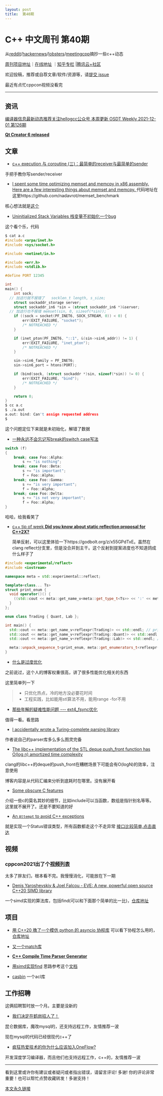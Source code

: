```yaml
---
layout: post
title:  第40期
---
```


# C++ 中文周刊 第40期

从[reddit](https://www.reddit.com/r/cpp/)/[hackernews](https://news.ycombinator.com/)/[lobsters](https://lobste.rs/)/[meetingcpp](https://www.meetingcpp.com/blog/blogroll/items/Meeting-Cpp-Blogroll-308.html)摘抄一些c++动态

[周刊项目地址](https://github.com/wanghenshui/cppweeklynews)｜[在线地址](https://wanghenshui.github.io/cppweeklynews/) ｜[知乎专栏](https://www.zhihu.com/column/jieyaren) |[腾讯云+社区](https://cloud.tencent.com/developer/column/92884)

欢迎投稿，推荐或自荐文章/软件/资源等，请[提交 issue](https://github.com/wanghenshui/cppweeklynews/issues)

最近有点忙cppcon视频没看完

---

## 资讯

[编译器信息最新动态推荐关注hellogcc公众号 本周更新 OSDT Weekly 2021-12-01 第126期](https://github.com/hellogcc/osdt-weekly/blob/master/weekly/2021-12-01.md)

[**Qt Creator 6 released**](https://www.qt.io/blog/qt-creator-6-released)

## 文章

- [c++ execution 与 coroutine (三)：最简单的receiver与最简单的sender](https://zhuanlan.zhihu.com/p/438192977)

手把手教你写sender/receiver

- [I spent some time optimizing memset and memcpy in x86 assembly. Here are a few interesting things about memset and memcpy. ](https://mobile.twitter.com/nadavrot/status/1464364566117191685) 代码地址在这里https://github.com/nadavrot/memset_benchmark

核心想法就是[这个](https://msrc-blog.microsoft.com/2021/01/11/building-faster-amd64-memset-routines/)

- [Uninitialized Stack Variables 栈变量不初始化一个bug](https://www.netmeister.org/blog/stack-vars.html)

这个看个乐，代码

```c
$ cat a.c
#include <arpa/inet.h>
#include <sys/socket.h>

#include <netinet/in.h>

#include <err.h>
#include <stdlib.h>

#define PORT 12345

int
main() {
	int sock;
  // 加这行就不报错了	socklen_t length, s_size;
	struct sockaddr_storage server;
	struct sockaddr_in6 *sin = (struct sockaddr_in6 *)&server;
  // 加这行也不报错 memset(sin, 0, sizeof(*sin));
	if ((sock = socket(PF_INET6, SOCK_STREAM, 0)) < 0) {
		err(EXIT_FAILURE, "socket");
		/* NOTREACHED */
	}

	if (inet_pton(PF_INET6, "::1", &(sin->sin6_addr)) != 1) {
		err(EXIT_FAILURE, "inet_pton");
		/* NOTREACHED */
	}

	sin->sin6_family = PF_INET6;
	sin->sin6_port = htons(PORT);

	if (bind(sock, (struct sockaddr *)sin, sizeof(*sin)) != 0) {
		err(EXIT_FAILURE, "bind");
		/* NOTREACHED */
	}

	return 0;
}
$ cc a.c
$ ./a.out
a.out: bind: Can't assign requested address
$ 
```

这个问题定位下来就是未初始化，解错了数据

- [一种永远不会忘记写break的switch case写法](https://belaycpp.com/2021/11/30/prettier-switch-cases/)

```c++
switch (f)
{
    break; case Foo::Alpha:
        s += "is nothing";
    break; case Foo::Beta:
        s += "is important";
        f = Foo::Alpha;
    break; case Foo::Gamma:
        s += "is very important";
        f = Foo::Alpha;
    break; case Foo::Delta:
        s += "is not very important";
        f = Foo::Alpha;
}
```

哈哈，给我看笑了

- [c++ tip of week **Did you know about static reflection proposal for C++2X?** ](https://github.com/QuantlabFinancial/cpp_tip_of_the_week/)

  简单反射，可以这里体验一下https://godbolt.org/z/x55GPdTxE。虽然在clang reflect分支里，但是没合并到主干。这个反射到提案进度也不知道鸽成什么样子了

```c++
#include <experimental/reflect>
#include <iostream>

namespace meta = std::experimental::reflect;

template<class... Ts>
struct print_enum {
  void operator()() {
    ((std::cout << meta::get_name_v<meta::get_type_t<Ts>> << ':' << meta::get_name_v<Ts> << std::endl), ...);
  }
};

enum class Trading { Quant, Lab };

int main() {
  std::cout << meta::get_name_v<reflexpr(Trading)> << std::endl; // prints Trading
  std::cout << meta::get_name_v<reflexpr(Trading::Quant)> << std::endl; // prints Quant
  std::cout << meta::get_name_v<reflexpr(Trading::Lab)> << std::endl; // prints Lab

  meta::unpack_sequence_t<print_enum, meta::get_enumerators_t<reflexpr(Trading)>>{}(); // prints Trading::Quant, Trading::Lab
}
```

- [什么是过度优化](https://johnysswlab.com/what-are-premature-optimizations/)

之前说过，这个人的博客权重很高，讲了很多性能优化相关的东西

这里简单列一下

> - 只优化热点，冷的地方没必要花时间
> - 工程实践，比如能用stl算法不用，能用range -for不用

- [那些年解的疑难性能问题 --- ext4_fsync优化](https://zhuanlan.zhihu.com/p/339703328)

值得一看。看思路

- [I accidentally wrote a Turing-complete parsing library](https://www.foonathan.net/2021/11/lexy-turing/)

作者说自己的parser库多么多么图灵完备

- [The libc++ implementation of the STL deque push_front function has O(log n) amortized time complexity](https://1f604.blogspot.com/2021/11/the-libc-implementation-of-stl-deque.html)

clang的libc++的deque的push_front在糟糕场景下可能会有O(logN)的效率，注意使用

博客内容是从代码汇编来分析到底耗时在哪里。没有展开看



- [Some obscure C features](https://multun.net/obscure-c-features.html)

介绍一些c的莫名其妙的细节，比如include可以当函数，数组是指针别名等等。这里就不展开了。还是不要知道的好

- [An `Attempt` to avoid C++ exceptions](https://genodians.org/nfeske/2021-11-26-attempt-no-exceptions)

就是实现一个Status错误类型，所有函数都走这个不走异常 	[接口比较简单,点击直达](https://github.com/genodelabs/genode/blob/staging/repos/base/include/util/attempt.h)

## 视频

### cppcon2021出了个[视频列表](https://www.youtube.com/playlist?list=PLHTh1InhhwT6vjwMy3RG5Tnahw0G9qIx6)

太多了胖友们，根本看不完。我慢慢消化，可能放在下一期

- [Denis Yaroshevskiy & Joel Falcou - EVE: A new, powerful open source C++20 SIMD library](https://www.youtube.com/watch?v=ImMkbmgyW8o)

一个simd实现的算法库，包括find(可以和下面那个简单的比一比)，[仓库地址](https://github.com/jfalcou/eve)





## 项目

- [用 C++20 撸了一个模仿 python 的 asyncio 协程库](https://www.zhihu.com/question/332778359/answer/2251060182) 可以看下协程怎么用的，[仓库地址](https://github.com/netcan/asyncio)
- [又一个match库](https://github.com/groundswellaudio/strm)
- [**C++ Compile Time Parser Generator**](https://github.com/peter-winter/ctpg)

- [用simd实现find](https://github.com/SungJJinKang/std_find_simd) 思路参考这个[文档](https://gms.tf/stdfind-and-memchr-optimizations.html)
- [casbin](https://github.com/casbin/casbin-cpp) 一个acl库

## 工作招聘

这俩招聘暂时放一个月。主要是没新的

- [我们决定在鹤岗招人了！](https://zhuanlan.zhihu.com/p/435265036)

昆仑数据库，魔改mysql的，还支持远程工作，友情推荐一波

现在mysql的代码已经很现代c++了

- [疯狂热爱技术的你为什么应该加入OneFlow?](https://zhuanlan.zhihu.com/p/346358679)

 开发深度学习编译器，而且他们也支持远程工作，c++的，友情推荐一波

---

看到这里或许你有建议或者疑问或者指出错误，请留言评论! 多谢!  你的评论非常重要！也可以帮忙点赞收藏转发！多谢支持！

[本文永久链接](https://wanghenshui.github.io/cppweeklynews/posts/040.html)
